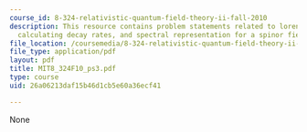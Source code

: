 ```yaml
---
course_id: 8-324-relativistic-quantum-field-theory-ii-fall-2010
description: This resource contains problem statements related to lorentz invariance,
  calculating decay rates, and spectral representation for a spinor field.
file_location: /coursemedia/8-324-relativistic-quantum-field-theory-ii-fall-2010/26a06213daf15b46d1cb5e60a36ecf41_MIT8_324F10_ps3.pdf
file_type: application/pdf
layout: pdf
title: MIT8_324F10_ps3.pdf
type: course
uid: 26a06213daf15b46d1cb5e60a36ecf41

---
```

None